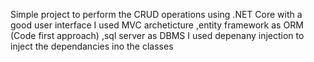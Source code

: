 Simple project to perform the CRUD operations using .NET Core with a good user interface
I used  MVC archeticture ,entity framework as ORM (Code first approach) ,sql server as DBMS 
I used depenany injection to inject the dependancies ino the classes

